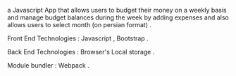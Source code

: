a Javascript App that allows users to budget their money on a weekly basis and manage budget balances during the week by adding expenses and also allows users to select month (on persian format) .

Front End Technologies : Javascript , Bootstrap .

Back End Technologies : Browser's Local storage .

Module bundler : Webpack .